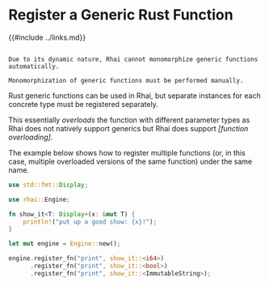 Register a Generic Rust Function
================================

{{#include ../links.md}}

```admonish warning.small "No monomorphization"

Due to its dynamic nature, Rhai cannot monomorphize generic functions automatically.

Monomorphization of generic functions must be performed manually.
```

Rust generic functions can be used in Rhai, but separate instances for each concrete type must be
registered separately.

This essentially _overloads_ the function with different parameter types as Rhai does not natively
support generics but Rhai does support _[function overloading]_.

The example below shows how to register multiple functions (or, in this case, multiple overloaded
versions of the same function) under the same name.

```rust
use std::fmt::Display;

use rhai::Engine;

fn show_it<T: Display>(x: &mut T) {
    println!("put up a good show: {x}!");
}

let mut engine = Engine::new();

engine.register_fn("print", show_it::<i64>)
      .register_fn("print", show_it::<bool>)
      .register_fn("print", show_it::<ImmutableString>);
```
